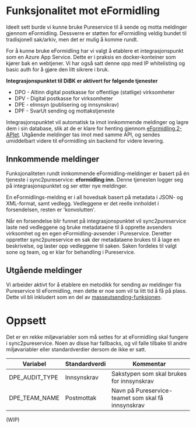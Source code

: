 # Funksjonalitet mot eFormidling #

Ideelt sett burde vi kunne bruke Pureservice til å sende og motta meldinger gjennom eFormidling. Dessverre er støtten for eFormidling veldig bundet til tradisjonell sak/arkiv, men det er mulig å komme rundt.

For å kunne bruke eFormidling har vi valgt å etablere et integrasjonspunkt som en Azure App Service. Dette er i praksis en docker-konteiner som kjører bak en webtjener. Vi har også satt denne opp med IP whitelisting og basic auth for å gjøre den litt sikrere i bruk.

**Integrasjonspunktet til DiBK er aktivert for følgende tjenester**

* DPO - Altinn digital postkasse for offentlige (statlige) virksomheter
* DPV - Digital postkasse for virksomheter
* DPE - eInnsyn (publisering og innsynskrav)
* DPF - SvarUt sending og mottakstjeneste

Integrasjonspunktet vil automatisk ta imot innkommende meldinger og lagre dem i sin database, slik at de er klare for henting gjennom [eFormidling 2-APIet](https://docs.digdir.no/docs/eFormidling/Utvikling/integrasjonspunkt_eformidling2_api). Utgående meldinger tas imot med samme API, og sendes umiddelbart videre til eFormidling sin backend for videre levering.

## Innkommende meldinger ##

Funksjonaliteten rundt innkommende eFormidling-meldinger er basert på én tjeneste i sync2pureservice: **eformidling:inn**. Denne tjenesten logger seg på integrasjonspunktet og ser etter nye meldinger.

En eFormidlings-melding er i all hovedsak basert på metadata i JSON- og XML-format, samt vedlegg. Vedleggene er det reelle innholdet i forsendelsen, resten er 'konvolutten'.

Når en forsendelse blir funnet på integrasjonspunktet vil sync2pureservice laste ned vedleggene og bruke metadataene til å opprette avsenders virksomhet og en egen eFormidling-avsender i Pureservice. Deretter oppretter sync2pureservice en sak der metadataene brukes til å lage en beskrivelse, og laster opp vedleggene til saken. Saken fordeles til valgt sone og team, og er klar for behandling i Pureservice.
## Utgående meldinger ##

Vi arbeider aktivt for å etablere en metodikk for sending av meldinger fra Pureservice til eFormidling, men dette er noe som vil ta litt tid å få på plass. Dette vil bli inkludert som en del av [masseutsending-funksjonen](utsendelse.md).

# Oppsett #

Det er en rekke miljøvariabler som må settes for at eFormidling skal fungere i sync2pureservice. Noen av disse har fallbacks, og vil falle tilbake til andre miljøvariabler eller standardverdier dersom de ikke er satt.

| Variabel | Standardverdi | Kommentar |
|----|----|----|
| DPE_AUDIT_TYPE | Innsynskrav | Sakstypen som skal brukes for innsynskrav |
| DPE_TEAM_NAME | Postmottak | Navn på Pureservice-teamet som skal få innsynskrav |

(WIP)

